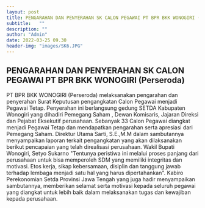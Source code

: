 ```yaml
---
layout: post
title: PENGARAHAN DAN PENYERAHAN SK CALON PEGAWAI PT BPR BKK WONOGIRI (Perseroda) 
subtitle:   ""
description: ""
author: "Admin"
date: 2022-03-25 09.30
header-img: "images/SK6.JPG"
---
```



## PENGARAHAN DAN PENYERAHAN SK CALON PEGAWAI PT BPR BKK WONOGIRI (Perseroda)

PT BPR BKK WONOGIRI (Perseroda) melaksanakan pengarahan dan penyerahan Surat Keputusan pengangkatan Calon Pegawai menjadi Pegawai Tetap. Penyerahan ini berlangsung gedung SETDA Kabupaten Wonogiri yang dihadiri Pemegang Saham , Dewan Komisaris, Jajaran Direksi dan Pejabat Eksekutif perusahaan. Sebanyak 33 Calon Pegawai diangkat menjadi Pegawai Tetap dan mendapatkan pengarahan serta apresiasi dari Pemegang Saham. Direktur Utama Sarti, S.E.,M.M dalam sambutannya menyampaikan laporan terkait pengangkatan yang akan dilaksanakan berikut pencapaian yang telah direalisasi perusahaan. Wakil Bupati Wonogiri, Setyo Sukarno "Tentunya peristiwa ini melalui proses panjang dari perusahaan untuk bisa memperoleh SDM yang memiliki integritas dan motivasi. Etos kerja, sikap kebersamaan, disiplin dan tanggung jawab terhadap lembaga menjadi satu hal yang harus dipertahankan". Kabiro Perekonomian Setda Provinsi Jawa Tengah yang juga hadir menyampaikan sambutannya, memberikan selamat serta motivasi  kepada seluruh pegawai yang diangkat untuk lebih baik dalam melaksanakan tugas  dan kewajiban kepada perusahaan. 


<img src="/images/SK.JPG" class="img-responsive img-centered" alt="">

<img src="/images/SK1.JPG" class="img-responsive img-centered" alt="">

<img src="/images/SK2.JPG" class="img-responsive img-centered" alt="">

<img src="/images/SK3.JPG" class="img-responsive img-centered" alt="">

<img src="/images/SK4.JPG" class="img-responsive img-centered" alt="">

<img src="/images/SK5.JPG" class="img-responsive img-centered" alt="">
